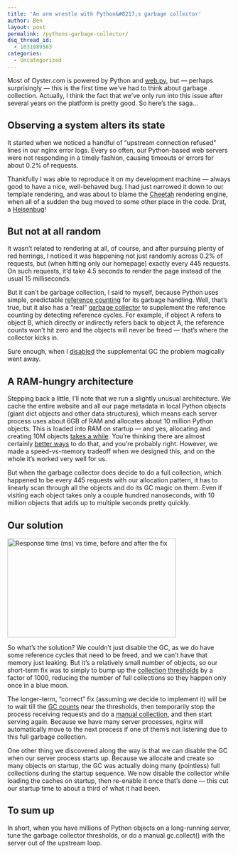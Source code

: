 ```yaml
---
title: 'An arm wrestle with Python&#8217;s garbage collector'
author: Ben
layout: post
permalink: /pythons-garbage-collector/
dsq_thread_id:
  - 1031689563
categories:
  - Uncategorized
---
```

Most of Oyster.com is powered by Python and [web.py][1], but &#8212; perhaps surprisingly &#8212; this is the first time we&#8217;ve had to think about garbage collection. Actually, I think the fact that we&#8217;ve only run into this issue after several years on the platform is pretty good. So here&#8217;s the saga&#8230;

## Observing a system alters its state

It started when we noticed a handful of &#8220;upstream connection refused&#8221; lines in our nginx error logs. Every so often, our Python-based web servers were not responding in a timely fashion, causing timeouts or errors for about 0.2% of requests.

Thankfully I was able to reproduce it on my development machine &#8212; always good to have a nice, well-behaved bug. I had just narrowed it down to our template rendering, and was about to blame the [Cheetah][2] rendering engine, when all of a sudden the bug moved to some other place in the code. Drat, a [Heisenbug][3]!

## But not at all random

It wasn&#8217;t related to rendering at all, of course, and after pursuing plenty of red herrings, I noticed it was happening not just randomly across 0.2% of requests, but (when hitting only our homepage) exactly every 445 requests. On such requests, it&#8217;d take 4.5 seconds to render the page instead of the usual 15 milliseconds.

But it can&#8217;t be garbage collection, I said to myself, because Python uses simple, predictable [reference counting][4] for its garbage handling. Well, that&#8217;s true, but it also has a &#8220;real&#8221; [garbage collector][5] to supplement the reference counting by detecting reference cycles. For example, if object A refers to object B, which directly or indirectly refers back to object A, the reference counts won&#8217;t hit zero and the objects will never be freed &#8212; that&#8217;s where the collector kicks in.

Sure enough, when I [disabled][6] the supplemental GC the problem magically went away.

## A RAM-hungry architecture

Stepping back a little, I&#8217;ll note that we run a slightly unusual architecture. We cache the entire website and all our page metadata in local Python objects (giant dict objects and other data structures), which means each server process uses about 6GB of RAM and allocates about 10 million Python objects. This is loaded into RAM on startup &#8212; and yes, allocating and creating 10M objects [takes a while][7]. You&#8217;re thinking there are almost certainly [better ways][8] to do that, and you&#8217;re probably right. However, we made a speed-vs-memory tradeoff when we designed this, and on the whole it&#8217;s worked very well for us.

But when the garbage collector does decide to do a full collection, which happened to be every 445 requests with our allocation pattern, it has to linearly scan through all the objects and do its GC magic on them. Even if visiting each object takes only a couple hundred nanoseconds, with 10 million objects that adds up to multiple seconds pretty quickly.

## Our solution

<img class="size-full wp-image-757   alignright" title="Response time (ms) vs time, before and after the fix" alt="Response time (ms) vs time, before and after the fix" src="http://tech.oyster.com/wp-content/uploads/2013/01/graph21.png" width="379" height="223" />

So what&#8217;s the solution? We couldn&#8217;t just disable the GC, as we do have some reference cycles that need to be freed, and we can&#8217;t have that memory just leaking. But it&#8217;s a relatively small number of objects, so our short-term fix was to simply to bump up the [collection thresholds][9] by a factor of 1000, reducing the number of full collections so they happen only once in a blue moon.

The longer-term, &#8220;correct&#8221; fix (assuming we decide to implement it) will be to wait till the [GC counts][10] near the thresholds, then temporarily stop the process receiving requests and do a [manual collection][11], and then start serving again. Because we have many server processes, nginx will automatically move to the next process if one of them&#8217;s not listening due to this full garbage collection.

One other thing we discovered along the way is that we can disable the GC when our server process starts up. Because we allocate and create so many objects on startup, the GC was actually doing many (pointless) full collections during the startup sequence. We now disable the collector while loading the caches on startup, then re-enable it once that&#8217;s done &#8212; this cut our startup time to about a third of what it had been.

## To sum up

In short, when you have millions of Python objects on a long-running server, tune the garbage collector thresholds, or do a manual gc.collect() with the server out of the upstream loop.

 [1]: http://webpy.org/
 [2]: http://www.cheetahtemplate.org/
 [3]: http://en.wikipedia.org/wiki/Heisenbug
 [4]: http://docs.python.org/2/c-api/intro.html#reference-counts
 [5]: http://docs.python.org/2/library/gc.html
 [6]: http://docs.python.org/2/library/gc.html#gc.disable
 [7]: http://stackoverflow.com/questions/4195202/how-to-deserialize-1gb-of-objects-into-python-faster-than-cpickle
 [8]: http://memcached.org/
 [9]: http://docs.python.org/2/library/gc.html#gc.set_threshold
 [10]: http://docs.python.org/2/library/gc.html#gc.get_count
 [11]: http://docs.python.org/2/library/gc.html#gc.collect